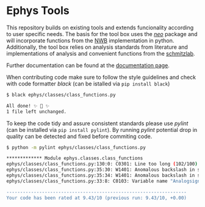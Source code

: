 # Ephys Tools
This repository builds on existing tools and extends funcionality according to user specific needs.
The basis for the tool box uses the [*neo*](https://github.com/NeuralEnsemble/python-neo) package and will incorporate functions from the [NWB](https://github.com/NeurodataWithoutBorders/pynwb) implementation in python.
Additionally, the tool box relies on analysis standards from literature and implementations of analysis and convenient functions from the [schmitzlab](https://github.com/Schmitz-lab).

Further documentation can be found at the [documentation page](https://danielparthier.github.io/ephystools-docs/).

When contributing code make sure to follow the style guidelines and check with code formatter *black* (can be istalled via `pip install black`)

```bash
$ black ephys/classes/class_functions.py 

All done! ✨ 🍰 ✨
1 file left unchanged.
```

To keep the code tidy and assure consistent standards please use *pylint* (can be installed via `pip install pylint`). By running *pylint* potential drop in quality can be detected and fixed before commiting code.

```bash
$ python -m pylint ephys/classes/class_functions.py 

************* Module ephys.classes.class_functions
ephys/classes/class_functions.py:130:0: C0301: Line too long (102/100) (line-too-long)
ephys/classes/class_functions.py:35:30: W1401: Anomalous backslash in string: '\('. String constant might be missing an r prefix. (anomalous-backslash-in-string)
ephys/classes/class_functions.py:35:34: W1401: Anomalous backslash in string: '\)'. String constant might be missing an r prefix. (anomalous-backslash-in-string)
ephys/classes/class_functions.py:33:8: C0103: Variable name "Analogsignals" doesn't conform to snake_case naming style (invalid-name)

------------------------------------------------------------------
Your code has been rated at 9.43/10 (previous run: 9.43/10, +0.00)
```

